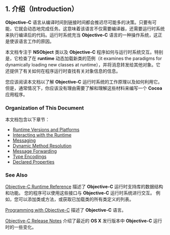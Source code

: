 ## 1. 介绍（Introduction）

**Objective-C** 语言从编译时间到链接时间都会推迟尽可能多的决策。只要有可能，它就会动态地完成任务。这意味着该语言不仅需要编译器，还需要运行时系统来执行编译后的代码。运行时系统充当 **Objective-C** 语言的一种操作系统，这正是使该语言工作的原因。

本文档专注于 **NSObject** 类以及 **Objective-C** 程序如何与运行时系统交互。特别是，它检查了在 **runtime** 动态加载新类的范例（it examines the paradigms for dynamically loading new classes at runtime），并将消息转发给其他对象。它还提供了有关如何在程序运行时查找有关对象信息的信息。

您应该阅读本文档以了解 **Objective-C** 运行时系统的工作原理以及如何利用它。但是，通常情况下，你应该没有理由需要了解和理解这些材料来编写一个 **Cocoa** 应用程序。

### Organization of This Document

本文档包含以下章节：
* [Runtime Versions and Platforms](https://developer.apple.com/library/content/documentation/Cocoa/Conceptual/ObjCRuntimeGuide/Articles/ocrtVersionsPlatforms.html#//apple_ref/doc/uid/TP40008048-CH106-SW1) 
* [Interacting with the Runtime](https://developer.apple.com/library/content/documentation/Cocoa/Conceptual/ObjCRuntimeGuide/Articles/ocrtInteracting.html#//apple_ref/doc/uid/TP40008048-CH103-SW1)
* [Messaging](https://developer.apple.com/library/content/documentation/Cocoa/Conceptual/ObjCRuntimeGuide/Articles/ocrtHowMessagingWorks.html#//apple_ref/doc/uid/TP40008048-CH104-SW1)
* [Dynamic Method Resolution](https://developer.apple.com/library/content/documentation/Cocoa/Conceptual/ObjCRuntimeGuide/Articles/ocrtDynamicResolution.html#//apple_ref/doc/uid/TP40008048-CH102-SW1)
* [Message Forwarding](https://developer.apple.com/library/content/documentation/Cocoa/Conceptual/ObjCRuntimeGuide/Articles/ocrtForwarding.html#//apple_ref/doc/uid/TP40008048-CH105-SW1)
* [Type Encodings](https://developer.apple.com/library/content/documentation/Cocoa/Conceptual/ObjCRuntimeGuide/Articles/ocrtTypeEncodings.html#//apple_ref/doc/uid/TP40008048-CH100-SW1)
* [Declared Properties](https://developer.apple.com/library/content/documentation/Cocoa/Conceptual/ObjCRuntimeGuide/Articles/ocrtPropertyIntrospection.html#//apple_ref/doc/uid/TP40008048-CH101-SW1)

### See Also

[Objective-C Runtime Reference](https://developer.apple.com/documentation/objectivec/objective_c_runtime) 描述了 **Objective-C** 运行时支持库的数据结构和功能。 您的程序可以使用这些接口与 **Objective-C** 运行时系统进行交互。 例如，您可以添加类或方法，或获取已加载类的所有类定义的列表。

[Programming with Objective-C](https://developer.apple.com/library/content/documentation/Cocoa/Conceptual/ProgrammingWithObjectiveC/Introduction/Introduction.html#//apple_ref/doc/uid/TP40011210) 描述了 **Objective-C** 语言。

[Objective-C Release Notes](https://developer.apple.com/library/content/releasenotes/Cocoa/RN-ObjectiveC/index.html#//apple_ref/doc/uid/TP40004309) 介绍了最近的 **OS X** 发行版本中 **Objective-C** 运行时的一些变化。
